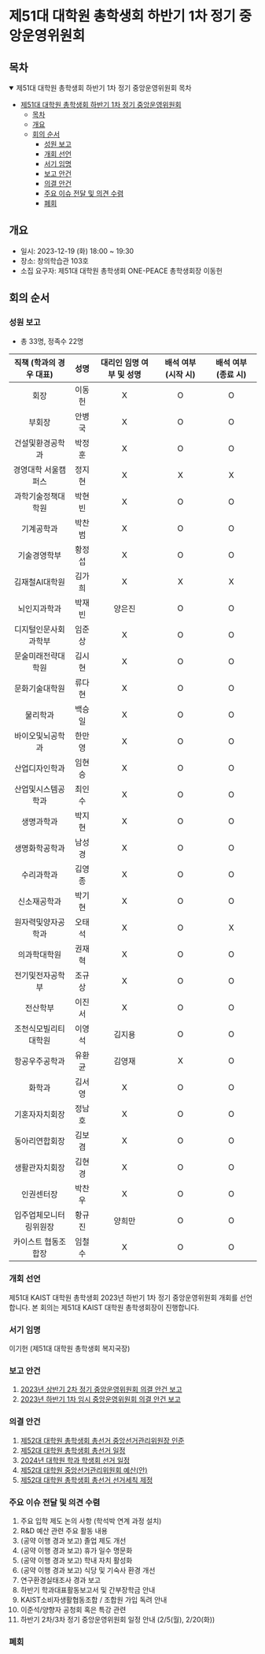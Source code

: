 제51대 대학원 총학생회 하반기 1차 정기 중앙운영위원회 
===

## 목차

<details open>
<summary>제51대 대학원 총학생회 하반기 1차 정기 중앙운영위원회 목차</summary>
  
- [제51대 대학원 총학생회 하반기 1차 정기 중앙운영위원회](#제51대-대학원-총학생회-하반기-1차-정기-중앙운영위원회)
	- [목차](#목차)
	- [개요](#개요)
	- [회의 순서](#회의-순서)
		- [성원 보고](#성원-보고)
		- [개회 선언](#개회-선언)
		- [서기 임명](#서기-임명)
		- [보고 안건](#보고-안건)
		- [의결 안건](#의결-안건)
		- [주요 이슈 전달 및 의견 수렴](#주요-이슈-전달-및-의견-수렴)
		- [폐회](#폐회)
</details>

## 개요 

- 일시: 2023-12-19 (화) 18:00 ~ 19:30
- 장소: 창의학습관 103호
- 소집 요구자: 제51대 대학원 총학생회 ONE-PEACE 총학생회장 이동헌

## 회의 순서
### 성원 보고
- 총 33명, 정족수 22명

| 직책 (학과의 경우 대표) | 성명 | 대리인 임명 여부 및 성명 | 배석 여부 (시작 시) | 배석 여부 (종료 시) |
|:---:|:---:|:---:|:---:|:---:|
| 회장 | 이동헌 | X  | O  | O  |
| 부회장 | 안병국 | X  |  O | O  |
| 건설및환경공학과 | 박정훈 | X  |O   |O   |
| 경영대학 서울캠퍼스 | 정지현 | X  |X   | X  |
| 과학기술정책대학원 | 박현빈 | X  | O  | O  |
| 기계공학과 | 박찬범 | X |  O | O  |
| 기술경영학부 | 황정섭 |X   | O  |O   |
| 김재철AI대학원 | 김가희 |X | X  |  X |
| 뇌인지과학과 | 박재빈 | 양은진  | O  | O  |
| 디지털인문사회과학부 | 임준상 |   X| O  | O  |
| 문술미래전략대학원 | 김시현 | X  | O  |  O |
| 문화기술대학원 | 류다현 |X   | O  | O  |
| 물리학과 | 백승일 | X  | O  | O |
| 바이오및뇌공학과 | 한만영 |  X |O   |  O |
| 산업디자인학과 | 임현승 | X  |O   | O  |
| 산업및시스템공학과 | 최인수 | X  | O  |O  |
| 생명과학과 | 박지현 |  X |O  | O |
| 생명화학공학과 | 남성경 | X  | O  | O |
| 수리과학과 | 김영종 |X   | O  | O  |
| 신소재공학과 | 박기현 | X  | O  |  O |
| 원자력및양자공학과 | 오태석 |X   | O  | X  |
| 의과학대학원 | 권재혁 |X   | O  | O  |
| 전기및전자공학부 | 조규상 | X  | O  |O   |
| 전산학부 | 이진서 | X  | O  | O  |
| 조천식모빌리티대학원 | 이영석 | 김지용 | O  | O  |
| 항공우주공학과 | 유환균 | 김영재 |X  |  O |
| 화학과 | 김서영 | X  | O  | O  |
| 기혼자자치회장 | 정남호 | X  |O   | O  |
| 동아리연합회장 | 김보겸 | X | O  | O  |
| 생활관자치회장 | 김현경 | X  |O   | O  |
| 인권센터장 | 박찬우 |X   | O | O  |
| 입주업체모니터링위원장 | 황규진 |  양희만 | O  | O  |
| 카이스트 협동조합장 | 임철수 | X  |  O |  O |

### 개회 선언
제51대 KAIST 대학원 총학생회 2023년 하반기 1차 정기 중앙운영위원회 개회를 선언합니다. 본 회의는 제51대 KAIST 대학원 총학생회장이 진행합니다.

### 서기 임명
이기헌 (제51대 대학원 총학생회 복지국장) 

### 보고 안건
1. [2023년 상반기 2차 정기 중앙운영위원회 의결 안건 보고](보고안건/2023년-상반기-2차-중앙운영위원회-의결-안건-보고.md)
2. [2023년 하반기 1차 임시 중앙운영위원회 의결 안건 보고](보고안건/2023년-하반기-임시-1차-중앙운영위원회-의결-안건-보고.md)

### 의결 안건
1. [제52대 대학원 총학생회 총선거 중앙선거관리위원장 인준](의결안건/제52대-대학원-총학생회-총선거-중앙선거관리위원장-인준.md)
2. [제52대 대학원 총학생회 총선거 일정](의결안건/제52대-대학원-총학생회-총선거-일정.md)
3. [2024년 대학원 학과 학생회 선거 일정](의결안건/2024년-대학원-학과-학생회-선거-일정.md)
4. [제52대 대학원 중앙선거관리위원회 예산(안)](의결안건/제52대-대학원-중앙선거관리위원회-예산(안).md)
5. [제52대 대학원 총학생회 총선거 선거세칙 제정](의결안건/제52대-대학원-총학생회-총선거-선거세칙-제정.md)


### 주요 이슈 전달 및 의견 수렴
1. 주요 입학 제도 논의 사항 (학석박 연계 과정 설치)
2. R&D 예산 관련 주요 활동 내용
3. (공약 이행 경과 보고) 졸업 제도 개선
4. (공약 이행 경과 보고) 휴가 일수 명문화
5. (공약 이행 경과 보고) 학내 자치 활성화
6. (공약 이행 경과 보고) 식당 및 기숙사 환경 개선
7. 연구환경실태조사 경과 보고
8. 하반기 학과대표활동보고서 및 간부장학금 안내
9. KAIST소비자생활협동조합 / 조합원 가입 독려 안내
10. 이준석/양향자 공청회 혹은 특강 관련
11. 하반기 2차/3차 정기 중앙운영위원회 일정 안내 (2/5(월), 2/20(화)) 

### 폐회

